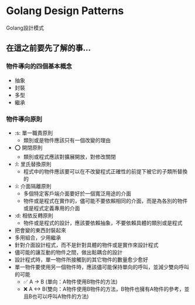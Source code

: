 # Golang Design Patterns 
Golang設計模式

## 在這之前要先了解的事…

### 物件導向的四個基本概念
  * 抽象
  * 封裝
  * 多型
  * 繼承
### 物件導向原則
  * :s: 單一職責原則
    - 類別或是物件應該只有一個改變的理由
  * :o: 開閉原則
    - 類別或程式應該對擴展開放，對修改關閉
  * :l: 里氏替換原則
    - 程式中的物件應該要可以在不改變程式正確性的前提下被它的子類所替換的
  * :i: 介面隔離原則
    - 多個特定客戶端介面要好於一個寬泛用途的介面
    - 物件或是程式在實作的，儘可能不要依賴相同的介面，而是為各別的物件或是程式定義專用的介面
  * :d: 相依反轉原則
    - 物件或是程式的設計，應該要依賴抽象，不要依賴具體的類別或是程式
  * 把會變的東西封裝起來
  * 多用組合，少用繼承
  * 針對介面設計程式，而不是針對具體的物件或是實作來設計程式
  * 儘可能的讓互動的物件之間，做出鬆耦合的設計
  * 設計程式時，單一物件所接觸到的其它物件的數量愈少愈好
  * 單一物件要使用另一個物件時，應該儘可能保持單向的呼叫，並減少雙向呼叫的可能
    - :white_check_mark: A -> B (單向：A物件使用B物件的方法)
    - :x: A <-> B(雙向：A物件使用B物件的方法，B物件也擁有A物件的參考，並且B也可以呼叫A物件的方法)
  
